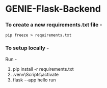 # GENIE-Flask-Backend

### To create a new requirements.txt file - 
```pip freeze > requirements.txt``` 

### To setup locally - 
Run - 
<ol>
    <li>pip install -r requirements.txt</li>
    <li>.venv\Scripts\activate</li>
    <li>flask --app hello run</li>
</ol>
